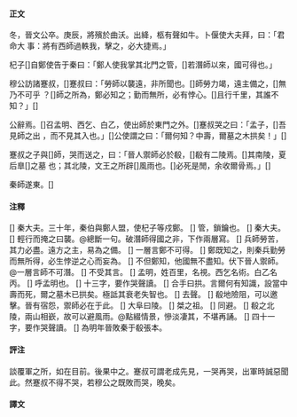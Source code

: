 #### 正文

冬，晉文公卒。庚辰，將殯於曲沃。出絳，柩有聲如牛。卜偃使大夫拜，曰：「君命大
事：將有西師過軼我，擊之，必大捷焉。」

杞子[]自鄭使告于秦曰：「鄭人使我掌其北門之管，[]若潛師以來，國可得也。」

穆公訪諸蹇叔，[]蹇叔曰：「勞師以襲遠，非所聞也。[]師勞力竭，遠主備之，[]無乃不可乎
？[]師之所為，鄭必知之；勤而無所，必有悖心。[]且行千里，其誰不知？」[]

公辭焉。[]召孟明、西乞、白乙，使出師於東門之外。[]蹇叔哭之曰：「孟子，[]吾見師之出
，而不見其入也。」[]公使謂之曰：「爾何知？中壽，爾墓之木拱矣！」[]

蹇叔之子與[]師，哭而送之，曰：「晉人禦師必於殽，[]殽有二陵焉。[]其南陵，夏后臯[]之墓
也；其北陵，文王之所辟[]風雨也。[]必死是閒，余收爾骨焉。」[]

秦師遂東。[]

#### 注釋

[] 秦大夫。三十年，秦伯與鄭人盟，使杞子等戍鄭。
[] 管，鎖鑰也。
[] 秦大夫。
[] 輕行而掩之曰襲。@總斷一句。破潛師得國之非，下作兩層寫。
[] 兵師勞苦，其力必盡。遠方之主，易為之備。
[] 一層言鄭不可得。
[] 鄭既知之，則秦兵勤勞而無所得，必生悖逆之心而妄為。
[] 不但鄭知，他國無不盡知。伏下晉人禦師。@一層言師不可潛。
[] 不受其言。
[] 孟明，姓百里，名視。西乞名術。白乙名丙。
[] 呼孟明也。
[] 十三字，要作哭聲讀。
[] 合手曰拱。言爾何有知識，設當中壽而死，爾之墓木已拱矣。極詆其衰老失智也。
[] 去聲。
[] 殽地險阻，可以邀擊。晉有宿怨，禦師必在于此。
[] 大阜曰陵。
[] 桀之祖。
[] 同避。
[] 殽之北陵，兩山相嶔，故可以避風雨。@點綴情景，慘淡凄其，不堪再誦。
[] 四十一字，要作哭聲讀。
[] 為明年晉敗秦于殽張本。

#### 評注

談覆軍之所，如在目前。後果中之。蹇叔可謂老成先見，一哭再哭，出軍時誠惡聞此。然蹇叔不得不哭，若穆公之既敗而哭，晚矣。

#### 譯文
